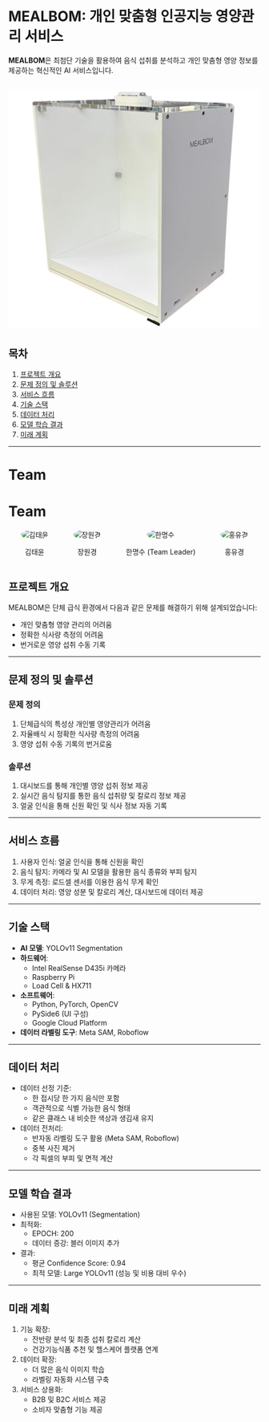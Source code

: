 # MEALBOM: 개인 맞춤형 인공지능 영양관리 서비스

**MEALBOM**은 최첨단 기술을 활용하여 음식 섭취를 분석하고 개인 맞춤형 영양 정보를 제공하는 혁신적인 AI 서비스입니다.

![mealbom](image/밀봄모듈.jpg)
---

## 목차
1. [프로젝트 개요](#프로젝트-개요)
2. [문제 정의 및 솔루션](#문제-정의-및-솔루션)
3. [서비스 흐름](#서비스-흐름)
4. [기술 스택](#기술-스택)
5. [데이터 처리](#데이터-처리)
6. [모델 학습 결과](#모델-학습-결과)
7. [미래 계획](#미래-계획)

---

# Team

<h1>Team</h1>
<div style="display: flex; justify-content: space-around;">
  <div style="text-align: center;">
    <img src="https://your-image-link-1.png" alt="김태윤" width="150" height="150" style="border-radius: 50%;">
    <p>김태윤</p>
  </div>
  <div style="text-align: center;">
    <img src="https://your-image-link-2.png" alt="장원경" width="150" height="150" style="border-radius: 50%;">
    <p>장원경</p>
  </div>
  <div style="text-align: center;">
    <img src="https://github.com/user-attachments/assets/9092b5b0-7207-42d1-8ed9-f0e505243171" alt="한명수" width="150" height="150" style="border-radius: 50%;">
    <p>한명수 (Team Leader)</p>
  </div>
  <div style="text-align: center;">
    <img src="https://your-image-link-4.png" alt="홍유경" width="150" height="150" style="border-radius: 50%;">
    <p>홍유경</p>
  </div>
</div>

## 프로젝트 개요
MEALBOM은 단체 급식 환경에서 다음과 같은 문제를 해결하기 위해 설계되었습니다:
- 개인 맞춤형 영양 관리의 어려움
- 정확한 식사량 측정의 어려움
- 번거로운 영양 섭취 수동 기록

---

## 문제 정의 및 솔루션
### 문제 정의
1. 단체급식의 특성상 개인별 영양관리가 어려움
2. 자율배식 시 정확한 식사량 측정의 어려움
3. 영양 섭취 수동 기록의 번거로움

### 솔루션
1. 대시보드를 통해 개인별 영양 섭취 정보 제공
2. 실시간 음식 탐지를 통한 음식 섭취량 및 칼로리 정보 제공
3. 얼굴 인식을 통해 신원 확인 및 식사 정보 자동 기록

---

## 서비스 흐름
1. 사용자 인식: 얼굴 인식을 통해 신원을 확인
2. 음식 탐지: 카메라 및 AI 모델을 활용한 음식 종류와 부피 탐지
3. 무게 측정: 로드셀 센서를 이용한 음식 무게 확인
4. 데이터 처리: 영양 성분 및 칼로리 계산, 대시보드에 데이터 제공

---

## 기술 스택
- **AI 모델**: YOLOv11 Segmentation
- **하드웨어**:
  - Intel RealSense D435i 카메라
  - Raspberry Pi
  - Load Cell & HX711
- **소프트웨어**:
  - Python, PyTorch, OpenCV
  - PySide6 (UI 구성)
  - Google Cloud Platform
- **데이터 라벨링 도구**: Meta SAM, Roboflow

---

## 데이터 처리
- 데이터 선정 기준:
  - 한 접시당 한 가지 음식만 포함
  - 객관적으로 식별 가능한 음식 형태
  - 같은 클래스 내 비슷한 색상과 생김새 유지
- 데이터 전처리:
  - 반자동 라벨링 도구 활용 (Meta SAM, Roboflow)
  - 중복 사진 제거
  - 각 픽셀의 부피 및 면적 계산

---

## 모델 학습 결과
- 사용된 모델: YOLOv11 (Segmentation)
- 최적화:
  - EPOCH: 200
  - 데이터 증강: 블러 이미지 추가
- 결과:
  - 평균 Confidence Score: 0.94
  - 최적 모델: Large YOLOv11 (성능 및 비용 대비 우수)

---

## 미래 계획
1. 기능 확장:
   - 잔반량 분석 및 최종 섭취 칼로리 계산
   - 건강기능식품 추천 및 헬스케어 플랫폼 연계
2. 데이터 확장:
   - 더 많은 음식 이미지 학습
   - 라벨링 자동화 시스템 구축
3. 서비스 상용화:
   - B2B 및 B2C 서비스 제공
   - 소비자 맞춤형 기능 제공
